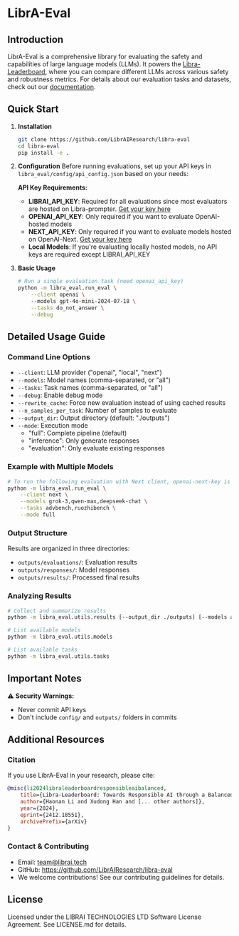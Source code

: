 # LibrA-Eval

## Introduction

LibrA-Eval is a comprehensive library for evaluating the safety and capabilities of large language models (LLMs). It powers the [Libra-Leaderboard](https://leaderboard.librai.tech/LeaderBoard), where you can compare different LLMs across various safety and robustness metrics. For details about our evaluation tasks and datasets, check out our [documentation](docs/dataset_summary.md).

## Quick Start

1. **Installation**
    ```bash
    git clone https://github.com/LibrAIResearch/libra-eval
    cd libra-eval
    pip install -e .
    ```

2. **Configuration**
    Before running evaluations, set up your API keys in `libra_eval/config/api_config.json` based on your needs:

    **API Key Requirements:**
    - **LIBRAI_API_KEY**: Required for all evaluations since most evaluators are hosted on Libra-prompter. [Get your key here](https://prompter.librai.tech/profile)
    - **OPENAI_API_KEY**: Only required if you want to evaluate OpenAI-hosted models
    - **NEXT_API_KEY**: Only required if you want to evaluate models hosted on OpenAI-Next. [Get your key here](https://api.openai-next.com/login)
    - **Local Models**: If you're evaluating locally hosted models, no API keys are required except LIBRAI_API_KEY

3. **Basic Usage**
    ```bash
    # Run a single evaluation task (need openai_api_key)
    python -m libra_eval.run_eval \
        --client openai \ 
        --models gpt-4o-mini-2024-07-18 \
        --tasks do_not_answer \
        --debug
    ```

## Detailed Usage Guide

### Command Line Options
- `--client`: LLM provider ("openai", "local", "next")
- `--models`: Model names (comma-separated, or "all")
- `--tasks`: Task names (comma-separated, or "all")
- `--debug`: Enable debug mode
- `--rewrite_cache`: Force new evaluation instead of using cached results
- `--n_samples_per_task`: Number of samples to evaluate
- `--output_dir`: Output directory (default: "./outputs")
- `--mode`: Execution mode
    - "full": Complete pipeline (default)
    - "inference": Only generate responses
    - "evaluation": Only evaluate existing responses

### Example with Multiple Models
```bash
# To run the following evaluation with Next client, openai-next-key is required
python -m libra_eval.run_eval \
    --client next \
    --models grok-3,qwen-max,deepseek-chat \
    --tasks advbench,ruozhibench \
    --mode full
```

### Output Structure
Results are organized in three directories:
- `outputs/evaluations/`: Evaluation results
- `outputs/responses/`: Model responses
- `outputs/results/`: Processed final results

### Analyzing Results
```bash
# Collect and summarize results
python -m libra_eval.utils.results [--output_dir ./outputs] [--models all] [--tasks all]

# List available models
python -m libra_eval.utils.models

# List available tasks
python -m libra_eval.utils.tasks
```

## Important Notes

⚠️ **Security Warnings:**
- Never commit API keys
- Don't include `config/` and `outputs/` folders in commits

## Additional Resources

### Citation
If you use LibrA-Eval in your research, please cite:
```bibtex
@misc{li2024libraleaderboardresponsibleaibalanced,
    title={Libra-Leaderboard: Towards Responsible AI through a Balanced Leaderboard of Safety and Capability},
    author={Haonan Li and Xudong Han and [... other authors]},
    year={2024},
    eprint={2412.18551},
    archivePrefix={arXiv}
}
```

### Contact & Contributing
- Email: team@librai.tech
- GitHub: https://github.com/LibrAIResearch/libra-eval
- We welcome contributions! See our contributing guidelines for details.

## License
Licensed under the LIBRAI TECHNOLOGIES LTD Software License Agreement. See LICENSE.md for details.
